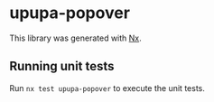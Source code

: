 # upupa-popover

This library was generated with [Nx](https://nx.dev).

## Running unit tests

Run `nx test upupa-popover` to execute the unit tests.
